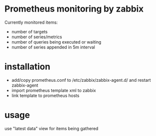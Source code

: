 # Prometheus monitoring by zabbix

Currently monitored items:
- number of targets
- number of series/metrics
- number of queries being executed or waiting
- number of series appended in 5m interval

# installation

- add/copy prometheus.conf to /etc/zabbix/zabbix-agent.d/ and restart zabbix-agent 
- import prometheus template xml to zabbix
- link template to prometheus hosts

# usage

use "latest data" view for items being gathered
